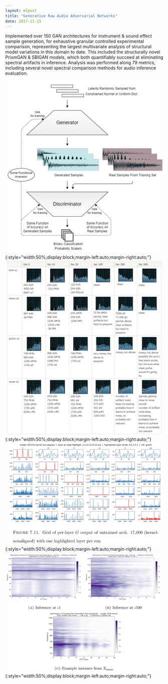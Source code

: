 ```yaml
---
layout: mlpost
title: "Generative Raw Audio Adversarial Networks"
date: 2017-11-15
---
```


Implemented over 150 GAN architectures for instrument & sound effect sample generation, for exhaustive granular controlled experimental comparison, representing the largest multivariate analysis of structural model variations in this domain to date. This included the structurally novel PrismGAN & SBIGAN models, which both quantifiably succeed at eliminating spectral artifacts in inference. Analysis was performed along 79 metrics, including several novel spectral comparison methods for audio inference evaluation.

![GenerationImage1](/images/tp4.png){:style="width:50%;display:block;margin-left:auto;margin-right:auto;"}
![GenerationImage2](/images/tp4a.png){:style="width:50%;display:block;margin-left:auto;margin-right:auto;"}
![GenerationImage3](/images/tp4b.png){:style="width:50%;display:block;margin-left:auto;margin-right:auto;"}
![GenerationImage4](/images/tp4c.png){:style="width:50%;display:block;margin-left:auto;margin-right:auto;"}